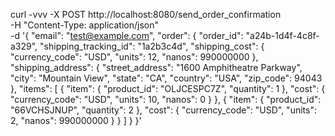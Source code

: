 curl -vvv -X POST http://localhost:8080/send_order_confirmation \
-H "Content-Type: application/json" \
-d '{
  "email": "test@example.com",
  "order": {
    "order_id": "a24b-1d4f-4c8f-a329",
    "shipping_tracking_id": "1a2b3c4d",
    "shipping_cost": {
      "currency_code": "USD",
      "units": 12,
      "nanos": 990000000
    },
    "shipping_address": {
      "street_address": "1600 Amphitheatre Parkway",
      "city": "Mountain View",
      "state": "CA",
      "country": "USA",
      "zip_code": 94043
    },
    "items": [
      {
        "item": {
          "product_id": "OLJCESPC7Z",
          "quantity": 1
        },
        "cost": {
          "currency_code": "USD",
          "units": 10,
          "nanos": 0
        }
      },
      {
        "item": {
          "product_id": "66VCHSJNUP",
          "quantity": 2
        },
        "cost": {
          "currency_code": "USD",
          "units": 2,
          "nanos": 990000000
        }
      }
    ]
  }
}'
